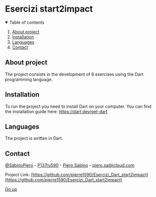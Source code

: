 # Esercizi start2impact 
<details open="open">
    <summary>Table of contents</summary>
    <ol>
        <li><a href="">About project</a></li>
        <li><a href="">Installation</a></li>
        <li><a href="">Languages</a></li>
        <li><a href="">Contact</a></li>
    </ol>
</details>

## About project
The project consists in the development of 8 exercises using the Dart programming language.

## Installation
To run the project you need to install Dart on your computer. You can find the installation guide here: https://dart.dev/get-dart

## Languages
The project is written in Dart.

## Contact
[@SabinoPiero](https://twitter.com/SabinoPiero) - [P137ru590](https://www.instagram.com/p137ru590/?hl=it) - [Piero Sabino](https://www.linkedin.com/in/pierosabino/) - piero.sa@icloud.com

Project Link: [https://github.com/pierre1590/Esercizi_Dart_start2impact](https://github.com/pierre1590/Esercizi_Dart_start2impact)

[Go up](#Top)






 